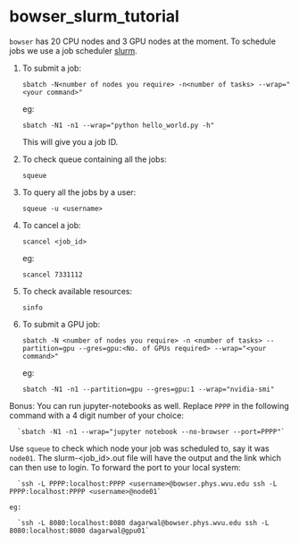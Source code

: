 # bowser_slurm_tutorial

`bowser` has 20 CPU nodes and 3 GPU nodes at the moment. To schedule jobs we use a job scheduler [slurm](https://slurm.schedmd.com/documentation.html).

1. To submit a job:

      `sbatch -N<number of nodes you require> -n<number of tasks> --wrap="<your command>"`
      
   eg:
   
      `sbatch -N1 -n1 --wrap="python hello_world.py -h"`
      
      This will give you a job ID.
      
2. To check queue containing all the jobs:

      `squeue`
      
3. To query all the jobs by a user:

      `squeue -u <username>`
      
4. To cancel a job:

      `scancel <job_id>`
      
    eg:
    
      `scancel 7331112`


5. To check available resources:

      `sinfo`
      
6. To submit a GPU job:

      `sbatch -N <number of nodes you require> -n <number of tasks> --partition=gpu --gres=gpu:<No. of GPUs required> --wrap="<your command>"`
      
   eg:
   
      `sbatch -N1 -n1 --partition=gpu --gres=gpu:1 --wrap="nvidia-smi"`


Bonus: You can run jupyter-notebooks as well. Replace `PPPP` in the following command with a 4 digit number of your choice:
  
      `sbatch -N1 -n1 --wrap="jupyter notebook --no-browser --port=PPPP"`
      
  Use `squeue` to check which node your job was scheduled to, say it was `node01`. The slurm-<job_id>.out file will have the output and the link which can then use to login. To forward the port to your local system:
  
      `ssh -L PPPP:localhost:PPPP <username>@bowser.phys.wvu.edu ssh -L PPPP:localhost:PPPP <username>@node01`
      
    eg:
    
      `ssh -L 8080:localhost:8080 dagarwal@bowser.phys.wvu.edu ssh -L 8080:localhost:8080 dagarwal@gpu01`
